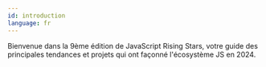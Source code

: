 ```yaml
---
id: introduction
language: fr
---
```


Bienvenue dans la 9ème édition de JavaScript Rising Stars, votre guide des principales tendances et projets qui ont façonné l'écosystème JS en 2024.
